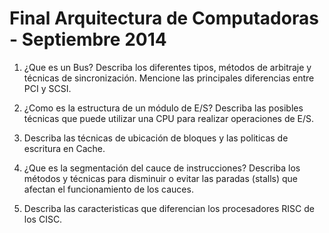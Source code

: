 Final Arquitectura de Computadoras - Septiembre 2014
====================================================

1. ¿Que es un Bus? Describa los diferentes tipos, métodos de arbitraje y
técnicas de sincronización.  Mencione las principales diferencias entre PCI y
SCSI.

2. ¿Como es la estructura de un módulo de E/S? Describa las posibles técnicas
que puede utilizar una CPU para realizar operaciones de E/S.

3. Describa las técnicas de ubicación de bloques y las politicas de escritura
en Cache.

4. ¿Que es la segmentación del cauce de instrucciones? Describa los métodos y
técnicas para disminuir o evitar las paradas (stalls) que afectan el
funcionamiento de los cauces.

5. Describa las caracteristicas que diferencian los procesadores RISC de los
CISC.